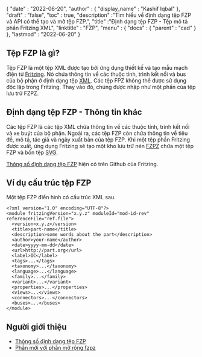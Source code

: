 {
  "date" : "2022-06-20",
  "author" : {
    "display_name" : "Kashif Iqbal"
},
  "draft" : "false",
  "toc" : true,
  "description" :"Tìm hiểu về định dạng tệp FZP và API có thể tạo và mở tệp FZP.",
  "title" :"Định dạng tệp FZP - Tệp mô tả phần Fritzing XML",
  "linktitle" : "FZP",
  "menu" : {
    "docs" : {
      "parent" : "cad"
}
},
  "lastmod" : "2022-06-20"
}

## Tệp FZP là gì?

Tệp FZP là một tệp XML được tạo bởi ứng dụng thiết kế và tạo mẫu mạch điện tử [Fritzing](https://fritzing.org/). Nó chứa thông tin về các thuộc tính, trình kết nối và bus của bộ phận ở định dạng tệp [XML](/vi/web/xml/). Các tệp FPZ không thể được sử dụng độc lập trong Fritzing. Thay vào đó, chúng được nhập như một phần của tệp lưu trữ FZPZ.

## Định dạng tệp FZP - Thông tin khác

Các tệp FZP là các tệp XML chứa thông tin về các thuộc tính, trình kết nối và xe buýt của bộ phận. Ngoài ra, các tệp FZP còn chứa thông tin về tiêu đề, mô tả, tác giả và ngày xuất bản của tệp FZP. Khi một tệp phần Fritzing được xuất, ứng dụng Fritzing sẽ tạo một kho lưu trữ nén [FZPZ](/vi/compression/fzpz/) chứa một tệp FZP và bốn tệp [SVG](/vi/page-description-language/svg/).

[Thông số định dạng tệp FZP](https://github.com/fritzing/fzp/blob/master/docs/README.md) hiện có trên Github của Fritzing.

## Ví dụ cấu trúc tệp FZP

Một tệp FZP điển hình có cấu trúc XML sau.

```
<?xml version="1.0" encoding="UTF-8"?>
<module fritzingVersion="x.y.z" moduleId="mod-id-rev" referenceFile="ref.file">
  <version>x.y.z</version>
  <title>part-name</title>
  <description>some words about the part</description>
  <author>your-name</author>
  <date>yyyy-mm-dd</date>
  <url>http://part.org</url>
  <label>IC</label>
  <tags>...</tags>
  <taxonomy>...</taxonomy>
  <language>...</language>
  <family>...</family>
  <variant>...</variant>
  <properties>...</properties>
  <views>...</views>
  <connectors>...</connectors>
  <buses>...</buses>
</module>
```
## Người giới thiệu

* [Thông số định dạng tệp FZP](https://github.com/fritzing/fzp/blob/master/docs/README.md)
* [Phần mới với phần mở rộng fzpz](https://forum.fritzing.org/t/new-parts-with-fzpz-extension/8007/2)

